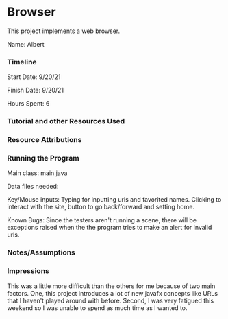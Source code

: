 Browser
====

This project implements a web browser.

Name: Albert

### Timeline

Start Date: 9/20/21

Finish Date: 9/20/21

Hours Spent: 6


### Tutorial and other Resources Used


### Resource Attributions


### Running the Program

Main class: main.java

Data files needed: 

Key/Mouse inputs: Typing for inputting urls and favorited names. Clicking to interact
with the site, button to go back/forward and setting home.

Known Bugs: Since the testers aren't running a scene, there will be exceptions raised when the the
program tries to make an alert for invalid urls.


### Notes/Assumptions


### Impressions
This was a little more difficult than the others for me because of two main factors. One,
this project introduces a lot of new javafx concepts like URLs that I haven't played around with
before. Second, I was very fatigued this weekend so I was unable to spend as much time as I wanted to. 

